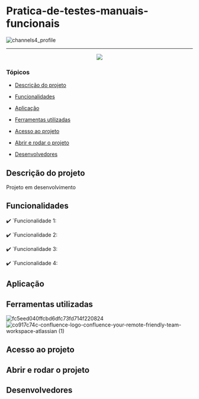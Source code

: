 # Pratica-de-testes-manuais-funcionais
![channels4_profile](https://user-images.githubusercontent.com/91226847/180660828-72f47bc3-bc17-473f-86e3-dbe52c0552ed.jpg)


<hr>

<p align="center">
   <img src="http://img.shields.io/static/v1?label=STATUS&message=EM%20DESENVOLVIMENTO&color=RED&style=for-the-badge"/>
</p>

### Tópicos 

- [Descrição do projeto](#descrição-do-projeto)

- [Funcionalidades](#funcionalidades)

- [Aplicação](#aplicação)

- [Ferramentas utilizadas](#ferramentas-utilizadas)

- [Acesso ao projeto](#acesso-ao-projeto)

- [Abrir e rodar o projeto](#abrir-e-rodar-o-projeto)

- [Desenvolvedores](#desenvolvedores)

## Descrição do projeto 

<p align="justify">
 Projeto em desenvolvimento 

## Funcionalidades

:heavy_check_mark: `Funcionalidade 1:

:heavy_check_mark: `Funcionalidade 2:

:heavy_check_mark: `Funcionalidade 3:

:heavy_check_mark: `Funcionalidade 4:

## Aplicação

<div align="center">



  </div>

###

## Ferramentas utilizadas

![fc5eed040ffcbd6dfc73fd714f220824](https://user-images.githubusercontent.com/91226847/180661014-c2f775b5-4b91-4a59-951c-d4a719776cf6.png)
![co917c74c-confluence-logo-confluence-your-remote-friendly-team-workspace-atlassian (1)](https://user-images.githubusercontent.com/91226847/180661050-68df7a05-747b-4b2d-87de-94fcde8f0511.png)



###

## Acesso ao projeto



## Abrir e rodar o projeto



## Desenvolvedores
